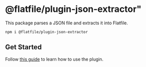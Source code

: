 # @flatfile/plugin-json-extractor"

This package parses a JSON file and extracts it into Flatfile.

`npm i @flatfile/plugin-json-extractor`

## Get Started

Follow [this guide](https://flatfile.com/docs/plugins/extractors/json-extractor) to learn how to use the plugin.